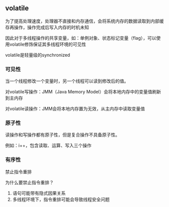 volatile
-

为了提高处理速度，处理器不直接和内存通信，会将系统内存的数据读取到内部缓存再操作，操作完成后写入内存的时机未知

因此对于多线程操作的共享变量，如：单例对象、状态标记变量（flag），可以使用volatile修饰保证其多线程环境的可见性

volatile是轻量级的synchronized

### 可见性

当一个线程修改一个变量时，另一个线程可以读到修改后的值。

对volatile写操作：JMM（Java Memory Model）会将本地内存中的变量值刷新到主内存

对volatile读操作：JMM会将本地内存置为无效，从主内存中读取变量值

### 原子性

读操作和写操作都有原子性，但是复合操作不具备原子性。

例如：i++，包含读取、运算、写入三个操作

### 有序性

禁止指令重排

为什么要禁止指令重排？

1. 语句可能带有隐式因果关系
2. 多线程环境下，指令重排可能会导致线程安全问题